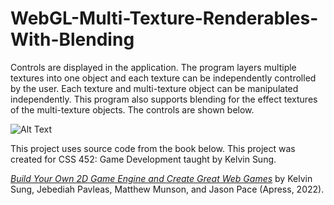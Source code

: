# WebGL-Multi-Texture-Renderables-With-Blending
Controls are displayed in the application. The program layers multiple textures into one object and each texture can be independently controlled by the user. Each texture and multi-texture object can be manipulated independently. This program also supports blending for the effect textures of the multi-texture objects. The controls are shown below.

![Alt Text](https://media.giphy.com/media/v1.Y2lkPTc5MGI3NjExODA0MjdjOTJkODZkM2FmZWZmZjEwZjgzNmRiZjU5ZWJmMTMxYmQ3NSZjdD1n/ZR0Rqpctki0riju4Fm/giphy.gif)

This project uses source code from the book below. This project was created for CSS 452: Game Development taught by Kelvin Sung.

[*Build Your Own 2D Game Engine and Create Great Web Games*](https://link.springer.com/book/10.1007/978-1-4842-7377-7) by Kelvin Sung, Jebediah Pavleas, Matthew Munson, and Jason Pace (Apress, 2022).
